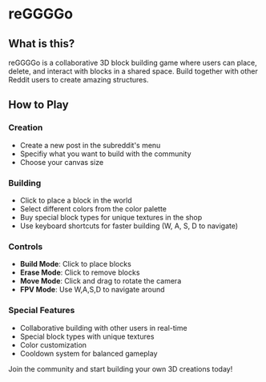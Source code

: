 # reGGGGo

## What is this?
reGGGGo is a collaborative 3D block building game where users can place, delete, and interact with blocks in a shared space. Build together with other Reddit users to create amazing structures.

## How to Play

### Creation
- Create a new post in the subreddit's menu
- Specifiy what you want to build with the community
- Choose your canvas size

### Building
- Click to place a block in the world
- Select different colors from the color palette
- Buy special block types for unique textures in the shop
- Use keyboard shortcuts for faster building (W, A, S, D to navigate)

### Controls
- **Build Mode**: Click to place blocks
- **Erase Mode**: Click to remove blocks
- **Move Mode**: Click and drag to rotate the camera
- **FPV Mode**: Use W,A,S,D to navigate around

### Special Features
- Collaborative building with other users in real-time
- Special block types with unique textures
- Color customization
- Cooldown system for balanced gameplay

Join the community and start building your own 3D creations today! 